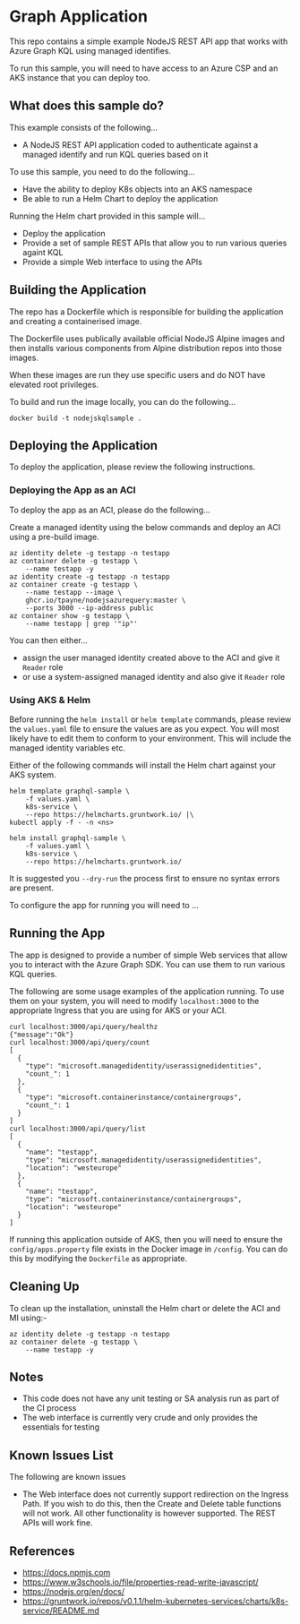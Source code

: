 Graph Application
=================

This repo contains a simple example NodeJS REST API app that works with Azure Graph KQL using managed identifies.

To run this sample, you will need to have access to an Azure CSP and an
AKS instance that you can deploy too.

What does this sample do?
-------------------------
This example consists of the following...
* A NodeJS REST API application coded to authenticate against a managed identify and run KQL queries based on it

To use this sample, you need to do the following...
* Have the ability to deploy K8s objects into an AKS namespace
* Be able to run a Helm Chart to deploy the application

Running the Helm chart provided in this sample will...
* Deploy the application
* Provide a set of sample REST APIs that allow you to run various queries againt KQL
* Provide a simple Web interface to using the APIs

Building the Application
------------------------
The repo has a Dockerfile which is responsible for building the application and creating a containerised image.

The Dockerfile uses publically available official NodeJS Alpine images and then installs various components from Alpine distribution repos into those images.

When these images are run they use specific users and do NOT have elevated root privileges.

To build and run the image locally, you can do the following...

```shell
docker build -t nodejskqlsample .
```

Deploying the Application
-------------------------
To deploy the application, please review the following instructions.

### Deploying the App as an ACI
To deploy the app as an ACI, please do the following...

Create a managed identity using the below commands and deploy an
ACI using a pre-build image.

```shell
az identity delete -g testapp -n testapp
az container delete -g testapp \
    --name testapp -y
az identity create -g testapp -n testapp
az container create -g testapp \
    --name testapp --image \
    ghcr.io/tpayne/nodejsazurequery:master \
    --ports 3000 --ip-address public
az container show -g testapp \
    --name testapp | grep '"ip"'
```

You can then either...
* assign the user managed identity created above to the ACI and
give it `Reader` role
* or use a system-assigned managed identity and also give it `Reader` role

### Using AKS & Helm
Before running the `helm install` or `helm template` commands, please review
the `values.yaml` file to ensure the values are as you expect. You will most
likely have to edit them to conform to your environment. This will include the
managed identity variables etc.

Either of the following commands will install the Helm chart against your AKS system.

```shell
helm template graphql-sample \
    -f values.yaml \
    k8s-service \
    --repo https://helmcharts.gruntwork.io/ |\
kubectl apply -f - -n <ns>
```

```shell
helm install graphql-sample \
    -f values.yaml \
    k8s-service \
    --repo https://helmcharts.gruntwork.io/
```

It is suggested you `--dry-run` the process first to ensure no syntax errors are present.

To configure the app for running you will need to ...

Running the App
---------------
The app is designed to provide a number of simple Web services that allow you to interact with the Azure Graph SDK. You can use them to run various KQL queries.

The following are some usage examples of the application running. To use them on your system, you will need to modify `localhost:3000` to the appropriate Ingress that you are using for AKS or your ACI.

```shell
curl localhost:3000/api/query/healthz
{"message":"Ok"}
curl localhost:3000/api/query/count
[
  {
    "type": "microsoft.managedidentity/userassignedidentities",
    "count_": 1
  },
  {
    "type": "microsoft.containerinstance/containergroups",
    "count_": 1
  }
]
curl localhost:3000/api/query/list
[
  {
    "name": "testapp",
    "type": "microsoft.managedidentity/userassignedidentities",
    "location": "westeurope"
  },
  {
    "name": "testapp",
    "type": "microsoft.containerinstance/containergroups",
    "location": "westeurope"
  }
]
```

If running this application outside of AKS, then you will need to ensure the `config/apps.property` file exists in the Docker image in `/config`. You can do this by modifying the `Dockerfile` as appropriate.

Cleaning Up
-----------
To clean up the installation, uninstall the Helm chart or delete the ACI and MI using:-

```shell
az identity delete -g testapp -n testapp
az container delete -g testapp \
    --name testapp -y
```

Notes
-----
- This code does not have any unit testing or SA analysis run as part of the CI process
- The web interface is currently very crude and only provides the essentials for testing

Known Issues List
-----------------
The following are known issues

- The Web interface does not currently support redirection on the Ingress Path. If you wish to do this, then the Create and Delete table functions will not work. All other functionality is however supported. The REST APIs will work fine.

References
----------
- https://docs.npmjs.com
- https://www.w3schools.io/file/properties-read-write-javascript/
- https://nodejs.org/en/docs/
- https://gruntwork.io/repos/v0.1.1/helm-kubernetes-services/charts/k8s-service/README.md
